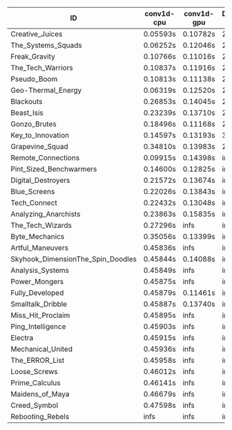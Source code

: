|ID|conv1d-cpu|conv1d-gpu|DWSPConv2D-gpu|gemm-gpu|avg|
|-|-|-|-|-|-|
|Creative_Juices|0.05593s|0.10782s|2.74948s|1.67455s|1.14694s|
|The_Systems_Squads|0.06252s|0.12046s|2.79682s|1.77709s|1.18922s|
|Freak_Gravity|0.10766s|0.11016s|2.87446s|1.74785s|1.21003s|
|The_Tech_Warriors|0.10837s|0.11916s|2.87681s|1.76003s|1.21609s|
|Pseudo_Boom|0.10813s|0.11138s|2.86633s|1.78540s|1.21781s|
|Geo-Thermal_Energy|0.06319s|0.12520s|2.81307s|1.87867s|1.22003s|
|Blackouts|0.26853s|0.14045s|2.78151s|1.87542s|1.26648s|
|Beast_Isis|0.23239s|0.13710s|2.82605s|1.89839s|1.27348s|
|Gonzo_Brutes|0.18496s|0.11168s|2.96982s|1.82787s|1.27358s|
|Key_to_Innovation|0.14597s|0.13193s|3.05811s|2.10128s|1.35932s|
|Grapevine_Squad|0.34810s|0.13983s|2.86839s|2.60000s|1.48908s|
|Remote_Connections|0.09915s|0.14398s|infs|4.40540s|infs|
|Pint_Sized_Benchwarmers|0.14600s|0.12825s|infs|1.75042s|infs|
|Digital_Destroyers|0.21572s|0.13674s|infs|1.95933s|infs|
|Blue_Screens|0.22026s|0.13843s|infs|2.61889s|infs|
|Tech_Connect|0.22432s|0.13048s|infs|1.91855s|infs|
|Analyzing_Anarchists|0.23863s|0.15835s|infs|2.54437s|infs|
|The_Tech_Wizards|0.27296s|infs|infs|4.40649s|infs|
|Byte_Mechanics|0.35056s|0.13399s|infs|4.37653s|infs|
|Artful_Maneuvers|0.45836s|infs|infs|4.45100s|infs|
|Skyhook_DimensionThe_Spin_Doodles|0.45844s|0.14088s|infs|infs|infs|
|Analysis_Systems|0.45849s|infs|infs|4.38352s|infs|
|Power_Mongers|0.45875s|infs|infs|4.38767s|infs|
|Fully_Developed|0.45879s|0.11461s|infs|4.36223s|infs|
|Smalltalk_Dribble|0.45887s|0.13740s|infs|4.38958s|infs|
|Miss_Hit_Proclaim|0.45895s|infs|infs|4.37481s|infs|
|Ping_Intelligence|0.45903s|infs|infs|4.39001s|infs|
|Electra|0.45915s|infs|infs|4.41051s|infs|
|Mechanical_United|0.45936s|infs|infs|4.39171s|infs|
|The_ERROR_List|0.45958s|infs|infs|4.40798s|infs|
|Loose_Screws|0.46012s|infs|infs|4.38492s|infs|
|Prime_Calculus|0.46141s|infs|infs|4.37562s|infs|
|Maidens_of_Maya|0.46679s|infs|infs|4.36687s|infs|
|Creed_Symbol|0.47598s|infs|infs|4.37544s|infs|
|Rebooting_Rebels|infs|infs|infs|2.52100s|infs|
